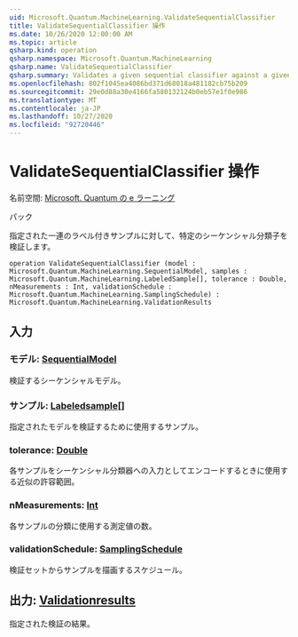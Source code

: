 ```yaml
---
uid: Microsoft.Quantum.MachineLearning.ValidateSequentialClassifier
title: ValidateSequentialClassifier 操作
ms.date: 10/26/2020 12:00:00 AM
ms.topic: article
qsharp.kind: operation
qsharp.namespace: Microsoft.Quantum.MachineLearning
qsharp.name: ValidateSequentialClassifier
qsharp.summary: Validates a given sequential classifier against a given set of pre-labeled samples.
ms.openlocfilehash: 802f1045ea4086bd371d68018a481182cb75b209
ms.sourcegitcommit: 29e0d88a30e4166fa580132124b0eb57e1f0e986
ms.translationtype: MT
ms.contentlocale: ja-JP
ms.lasthandoff: 10/27/2020
ms.locfileid: "92720446"
---
```

# <a name="validatesequentialclassifier-operation"></a>ValidateSequentialClassifier 操作

名前空間: [Microsoft. Quantum の e ラーニング](xref:Microsoft.Quantum.MachineLearning)

パック [](https://nuget.org/packages/)


指定された一連のラベル付きサンプルに対して、特定のシーケンシャル分類子を検証します。

```qsharp
operation ValidateSequentialClassifier (model : Microsoft.Quantum.MachineLearning.SequentialModel, samples : Microsoft.Quantum.MachineLearning.LabeledSample[], tolerance : Double, nMeasurements : Int, validationSchedule : Microsoft.Quantum.MachineLearning.SamplingSchedule) : Microsoft.Quantum.MachineLearning.ValidationResults
```


## <a name="input"></a>入力

### <a name="model--sequentialmodel"></a>モデル: [SequentialModel](xref:Microsoft.Quantum.MachineLearning.SequentialModel)

検証するシーケンシャルモデル。


### <a name="samples--labeledsample"></a>サンプル: [Labeledsample](xref:Microsoft.Quantum.MachineLearning.LabeledSample)[]

指定されたモデルを検証するために使用するサンプル。


### <a name="tolerance--double"></a>tolerance: [Double](xref:microsoft.quantum.lang-ref.double)

各サンプルをシーケンシャル分類器への入力としてエンコードするときに使用する近似の許容範囲。


### <a name="nmeasurements--int"></a>nMeasurements: [Int](xref:microsoft.quantum.lang-ref.int)

各サンプルの分類に使用する測定値の数。


### <a name="validationschedule--samplingschedule"></a>validationSchedule: [SamplingSchedule](xref:Microsoft.Quantum.MachineLearning.SamplingSchedule)

検証セットからサンプルを描画するスケジュール。



## <a name="output--validationresults"></a>出力: [Validationresults](xref:Microsoft.Quantum.MachineLearning.ValidationResults)

指定された検証の結果。
